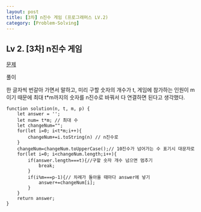```yaml
---
layout: post
title: [3차] n진수 게임 (프로그래머스 LV.2)
category: [Problem-Solving]
---
```


## Lv 2. [3차] n진수 게임

[문제](https://programmers.co.kr/learn/courses/30/lessons/17687)

풀이

한 글자씩 번갈아 가면서 말하고, 미리 구할 숫자의 개수가 t, 게임에 참가하는 인원이 m이기 때문에 최대 t\*m까지의 숫자를 n진수로 바꿔서 다 연결하면 된다고 생각했다.

    function solution(n, t, m, p) {
        let answer = '';
        let num= t*m; // 최대 수
        let changeNum="";
        for(let i=0; i<t*m;i++){
            changeNum+=i.toString(n) // n진수로
        }
        changeNum=changeNum.toUpperCase();// 10진수가 넘어가는 수 표기시 대문자로
        for(let i=0; i<changeNum.length;i++){
            if(answer.length===t){//구할 숫자 개수 넘으면 멈추기
                break;
            }
            if(i%m===p-1){// 차례가 돌아올 때마다 answer에 넣기
                answer+=changeNum[i];
            }
        }
        return answer;
    }
